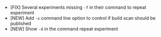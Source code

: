 - [FIX] Several experiments missing `-f` in their command to repeat experiment
- [NEW] Add `-x` command line option to control if build scan should be published
- [NEW] Show `-d` in the command repeat experiment
